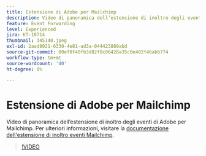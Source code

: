 ```yaml
---
title: Estensione di Adobe per Mailchimp
description: Video di panoramica dell’estensione di inoltro degli eventi di Adobe per Mailchimp.
feature: Event Forwarding
level: Experienced
jira: KT-10714
thumbnail: 345140.jpeg
exl-id: 2aad8921-6330-4e81-ad3a-044423889abd
source-git-commit: 00ef0f40fb3d82f0c06428a35c0e402f46ab6774
workflow-type: tm+mt
source-wordcount: '40'
ht-degree: 0%

---
```


# Estensione di Adobe per Mailchimp

Video di panoramica dell’estensione di inoltro degli eventi di Adobe per Mailchimp. Per ulteriori informazioni, visitare la [documentazione dell&#39;estensione di inoltro eventi Mailchimp](https://experienceleague.adobe.com/docs/experience-platform/tags/extensions/adobe/mailchimp-edge/overview.html).

>[!VIDEO](https://video.tv.adobe.com/v/345140/?learn=on)
